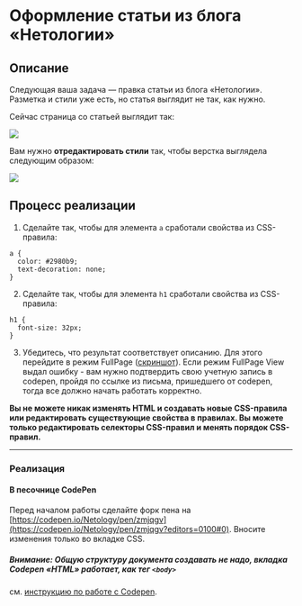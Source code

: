# Оформление статьи из блога «Нетологии»

## Описание

Следующая ваша задача &mdash; правка статьи из блога «Нетологии». Разметка и стили уже есть, но статья выглядит не так, как нужно.

Сейчас страница со статьей выглядит так:

![](https://github.com/netology-code/pcsdev-homeworks/blob/master/pcsdev_html/sources/4-2/blog-article-before.jpg)

Вам нужно **отредактировать стили** так, чтобы верстка выглядела следующим образом:

![](https://github.com/netology-code/pcsdev-homeworks/blob/master/pcsdev_html/sources/4-2/blog-article-after.jpg)

## Процесс реализации

1. Сделайте так, чтобы для элемента `a` сработали свойства из CSS-правила:

```
a {
  color: #2980b9;
  text-decoration: none;
}
```

2. Сделайте так, чтобы для элемента `h1` сработали свойства из CSS-правила:

```     
h1 {
  font-size: 32px;
}   
```

3. Убедитесь, что результат соответствует описанию. Для этого перейдите в режим FullPage ([скриншот](/pcsdev_html/sources/screen.md)). Если режим FullPage View выдал ошибку - вам нужно подтвердить свою учетную запись в codepen, пройдя по ссылке из письма, пришедшего от codepen, тогда все должно начать работать корректно.


**Вы не можете никак изменять HTML и создавать новые CSS-правила или редактировать существующие свойства в правилах. Вы можете только редактировать селекторы CSS-правил и менять порядок CSS-правил.**

---

### Реализация

#### В песочнице CodePen

Перед началом работы сделайте форк пена на [https://codepen.io/Netology/pen/zmjqgv](https://codepen.io/Netology/pen/zmjqgv?editors=0100#0). Вносите изменения только во вкладке CSS.

##### Внимание: Общую структуру документа создавать не надо, вкладка Codepen «HTML» работает, как тег `<body>`
см. [инструкцию по работе с Codepen](https://github.com/netology-code/guides/tree/master/codepen).
